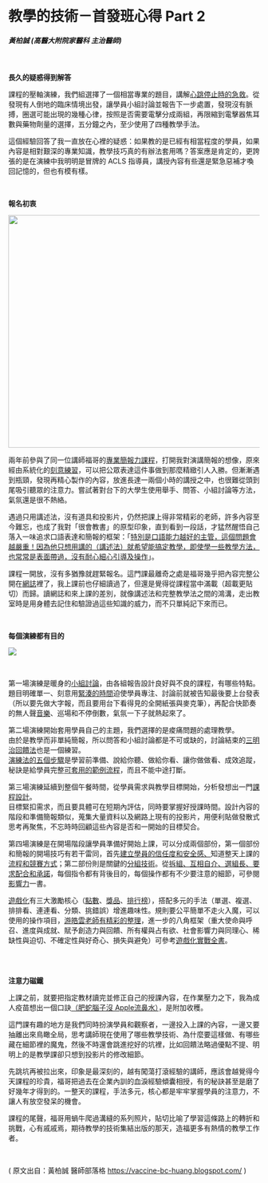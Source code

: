 # 教學的技術－首發班心得 Part 2 

<h5><strong>黃柏誠 (高醫大附院家醫科 主治醫師)</strong></h5>
<div class="post-body entry-content" id="post-body-590244551447525851">
<p> </p>
<p><strong>長久的疑惑得到解答</strong></p>
<p>課程的壓軸演練，我們組選擇了一個相當專業的題目，講解<a href="https://eccguidelines.heart.org/wp-content/uploads/2015/10/ACLS-Cardiac-Arrest-Algorithm.png" rel="noopener" target="_blank">心跳停止時的急救</a>。從發現有人倒地的臨床情境出發，讓學員小組討論並報告下一步處置，發現沒有脈搏，圈選可能出現的幾種心律，按照是否需要電擊分成兩組，再限縮到電擊器焦耳數與藥物劑量的選擇，五分鐘之內，至少使用了四種教學手法。</p>
<p>這個經驗回答了我一直放在心裡的疑惑：如果教的是已經有相當程度的學員，如果內容是相對艱深的專業知識，教學技巧真的有辦法套用嗎？答案應是肯定的，更誇張的是在演練中我明明是冒牌的 ACLS 指導員，講授內容有些還是緊急惡補才喚回記憶的，但也有模有樣。</p>
<p> </p>
<p><b>報名初衷</b></p>
<p><img alt="" class="alignnone wp-image-1281" height="467" sizes="(max-width: 700px) 100vw, 700px" src="https://afu.tw/wp-content/uploads/2018/09/IMG_1950-1.jpg" srcset="https://afu.tw/wp-content/uploads/2018/09/IMG_1950-1.jpg 3456w, https://afu.tw/wp-content/uploads/2018/09/IMG_1950-1-300x200.jpg 300w, https://afu.tw/wp-content/uploads/2018/09/IMG_1950-1-768x512.jpg 768w, https://afu.tw/wp-content/uploads/2018/09/IMG_1950-1-1024x683.jpg 1024w, https://afu.tw/wp-content/uploads/2018/09/IMG_1950-1-219x146.jpg 219w, https://afu.tw/wp-content/uploads/2018/09/IMG_1950-1-50x33.jpg 50w, https://afu.tw/wp-content/uploads/2018/09/IMG_1950-1-113x75.jpg 113w" width="700"/></p>
<p>兩年前參與了同一位講師福哥的<a href="http://www.props.tw/2016/05/blog-post.html" rel="noopener" target="_blank">專業簡報力課程</a>，打開我對演講簡報的想像，原來經由系統化的<a href="https://vaccine-bc-huang.blogspot.com/2017/07/Peak-Expertise.html" rel="noopener" target="_blank">刻意練習</a>，可以把公眾表達這件事做到那麼精緻引人入勝。但漸漸遇到瓶頸，發現再精心製作的內容，放進長達一兩個小時的講授之中，也很難從頭到尾吸引聽眾的注意力。嘗試著對台下的大學生使用舉手、問答、小組討論等方法，氣氛還是很不熱絡。</p>
<p>遇過只用講述法，沒有道具和投影片，仍然把課上得非常精彩的老師，許多內容至今難忘，也成了我對「很會教書」的原型印象，直到看到一段話，才猛然醒悟自己落入一味追求口語表達和簡報的框架：「<a href="https://afu.tw/1037" rel="noopener" target="_blank">特別是口語能力越好的主管，這個問題會越嚴重！因為他只想用講的（講述法）就希望能搞定教學，即使學一些教學方法，也常常是表面帶過，沒有耐心細心引導及操作</a>」。</p>
<p>課程一開放，沒有多猶豫就趕緊報名。這門課最離奇之處是福哥幾乎把內容完整公開在<a href="https://afu.tw/category/%E6%95%99%E5%AD%B8%E7%9A%84%E6%8A%80%E8%A1%93" rel="noopener" target="_blank">網誌</a>裡了，我上課前也仔細讀過了，但還是覺得從課程當中滿載（超載更貼切）而歸。讀網誌和來上課的差別，就像講述法和完整教學法之間的鴻溝，走出教室時是用身體去記住和驗證過這些知識的威力，而不只單純記下來而已。</p>
<p> </p>
<p><b>每個演練都有目的</b></p>
<div class="separator"><img src="https://1.bp.blogspot.com/-U0wUydMqSyw/W3A15Ib1VWI/AAAAAAAACaQ/cxsOR68-ttYjgSRgDK8OJnWW4gOa1P3YgCLcBGAs/s1600/snail%2Blicense.png"/></div>
<div></div>
<div class="separator">
<p> </p>
<p>第一場演練是暖身的<a href="https://afu.tw/917" rel="noopener" target="_blank">小組討論</a>，由各組報告設計良好與不良的課程，有哪些特點。<br/>
題目明確單一、刻意用<a href="https://afu.tw/1040" rel="noopener" target="_blank">緊湊的時間</a>迫使學員專注、討論前就被告知最後要上台發表（所以要先做大字報，而且要用台下看得見的全開紙張與麥克筆），再配合快節奏的無人聲<a href="https://afu.tw/1028" rel="noopener" target="_blank">音樂</a>、巡場和不停倒數，氣氛一下子就熱起來了。</p>
<p>第二場演練開始套用學員自己的主題，我們選擇的是痠痛問題的處理教學。<br/>
由於是教學而非單純簡報，所以問答和小組討論都是不可或缺的，討論結束的<a href="https://afu.tw/1020" rel="noopener" target="_blank">三明治回饋法</a>也是一個練習。<br/>
<a href="https://afu.tw/1011" rel="noopener" target="_blank">演練法的五個步驟</a>是學習前準備、說給你聽、做給你看、讓你做做看、成效追蹤，秘訣是給學員完整<a href="https://www.facebook.com/notes/%E7%8E%8B%E6%B0%B8%E7%A6%8F/%E6%95%99%E5%AD%B8%E7%9A%84%E6%8A%80%E8%A1%93%E6%BC%94%E7%B7%B4%E6%B3%95%E6%95%99%E5%AD%B8%E7%9A%843%E5%80%8B%E6%8F%90%E9%86%92/2048890141851071/" rel="noopener" target="_blank">可套用的範例流程</a>，而且不能中途打斷。</p>
<div class="separator">
<p>第三場演練延續到整個午餐時間，從學員需求與教學目標開始，分析發想出一門<a href="https://afu.tw/1044" rel="noopener" target="_blank">課程設計</a>。<br/>
目標緊扣需求，而且要具體可在短期內評估，同時要掌握好授課時間。設計內容的階段和準備簡報類似，蒐集大量資料以及網路上現有的投影片，用便利貼做發散式思考再聚焦，不忘時時回顧這些內容是否和一開始的目標契合。</p>
<p>第四場演練是在開場階段讓學員準備好開始上課，可以分成兩個部份，第一個部份和簡報的開場技巧有若干雷同，首先<a href="https://afu.tw/967" rel="noopener" target="_blank">建立學員的信任度和安全感、</a>知道整天上課的<a href="https://afu.tw/971" rel="noopener" target="_blank">流程和競賽方式</a>；第二部份則是關鍵的<a href="https://afu.tw/998" rel="noopener" target="_blank">分組技術</a>。從<a href="https://www.facebook.com/notes/%E7%8E%8B%E6%B0%B8%E7%A6%8F/%E6%95%99%E5%AD%B8%E7%9A%84%E6%8A%80%E8%A1%93%E8%AA%B2%E7%A8%8B%E9%96%8B%E5%A0%B4%E6%8A%80%E5%B7%A73%E5%9C%98%E9%9A%8A%E5%8B%95%E5%8A%9B%E8%88%87%E5%88%86%E7%B5%84%E6%8A%80%E8%A1%93/2039807822759303/" rel="noopener" target="_blank">拆組、互相自介、選組長、要求配合和承諾</a>，每個指令都有背後目的，每個操作都有不少要注意的細節，可參閱<a href="http://www.books.com.tw/products/0010718186" rel="noopener" target="_blank">影響力</a>一書。</p>
<p><a href="https://afu.tw/965" rel="noopener" target="_blank">遊戲化</a>有三大激勵核心（<a href="https://afu.tw/1056" rel="noopener" target="_blank">點數</a>、<a href="https://afu.tw/1077" rel="noopener" target="_blank">獎品</a>、<a href="https://afu.tw/998" rel="noopener" target="_blank">排行榜</a>），搭配多元的手法（單選、複選、排排看、連連看、分類、挑錯誤）增進趣味性。規則要公平簡單不走火入魔，可以使用的操作項目，<a href="https://www.facebook.com/conquerlanguageteaching/photos/a.210587029107730.1073741826.201288193370947/970350556464703/?type=3&amp;theater" rel="noopener" target="_blank">游皓雲老師有精彩的整理</a>，進一步的八角框架（重大使命與呼召、進度與成就、賦予創造力與回饋、所有權與占有欲、社會影響力與同理心、稀缺性與迫切、不確定性與好奇心、損失與避免）可參考<a href="http://www.books.com.tw/products/0010753821" rel="noopener" target="_blank">遊戲化實戰全書</a>。</p>
<p> </p>
<h2></h2>
<p><b>注意力磁鐵</b></p>
<p>上課之前，就要把指定教材讀完並修正自己的授課內容，在作業壓力之下，我為成人疫苗想出一個口訣<a href="https://vaccine-bc-huang.blogspot.com/2018/08/adult-vaccination-schedule-pithy.html" rel="noopener" target="_blank">（肥蛇腦子沒 Apple流鼻水）</a>，是附加收穫。</p>
<p>這門課有趣的地方是我們同時扮演學員和觀察者，一邊投入上課的內容，一邊又要抽離出來鳥瞰全局，思考講師現在使用了哪些教學技術、為什麼要這樣做、有哪些藏在細節裡的魔鬼，然後不時還會跳進挖好的坑裡，比如回饋法略過優點不提、明明上的是教學課卻只想到投影片的修改細節。</p>
<p>先跳坑再被拉出來，印象是最深刻的，越有闖蕩打滾經驗的講師，應該會越覺得今天課程的珍貴，福哥把過去在企業內訓的血淚經驗傾囊相授，有的秘訣甚至是磨了好幾年才得到的。一整天的課程，手法多元，核心都是牢牢掌握學員的注意力，不讓人有放空發呆的機會。</p>
<p>課程的尾聲，福哥用蝸牛爬過溝縫的系列照片，貼切比喻了學習這條路上的轉折和挑戰，心有戚戚焉，期待教學的技術集結出版的那天，造福更多有熱情的教學工作者。</p>
<p> </p>
<div></div>
</div>
<div class="post-footer-line post-footer-line-1">( 原文出自：黃柏誠 醫師部落格 <a href="https://vaccine-bc-huang.blogspot.com/">https://vaccine-bc-huang.blogspot.com/</a> )</div>
</div>
</div>